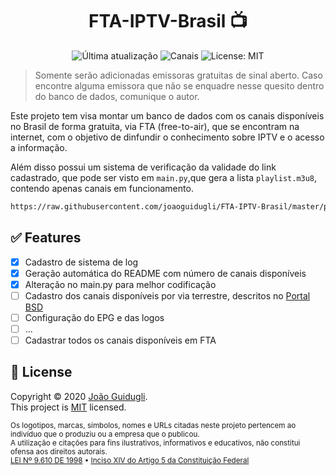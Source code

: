 <h1 align="center">FTA-IPTV-Brasil 📺</h1>
<p align="center">
<img alt="Última atualização" src="https://img.shields.io/badge/%C3%9Altima_atualiza%C3%A7%C3%A3o-25/12/2020-blue.svg" target="_blank" />
<img alt="Canais" src="https://img.shields.io/badge/Canais-66-success" target="_blank" />
<img alt="License: MIT" src="https://img.shields.io/badge/license-MIT-yellow.svg" target="_blank" />
</p>

> Somente serão adicionadas emissoras gratuitas de sinal aberto. Caso encontre alguma emissora que não se enquadre nesse quesito dentro do banco de dados, comunique o autor.

Este projeto tem visa montar um banco de dados com os canais disponíveis no Brasil de forma gratuita, via FTA (free-to-air), que se encontram na internet, com o objetivo de dinfundir o conhecimento sobre IPTV e o acesso a informação.

Além disso possui um sistema de verificação da validade do link cadastrado, que pode ser visto em `main.py`,que gera a lista `playlist.m3u8`, contendo apenas canais em funcionamento.

```sh
https://raw.githubusercontent.com/joaoguidugli/FTA-IPTV-Brasil/master/playlist.m3u8
```

## ✅ Features

- [x] Cadastro de sistema de log
- [x] Geração automática do README com número de canais disponíveis
- [x] Alteração no main.py para melhor codificação
- [ ] Cadastro dos canais disponíveis por via terrestre, descritos no [Portal BSD](https://www.portalbsd.com.br/)
- [ ] Configuração do EPG e das logos
- [ ] ...
- [ ] Cadastrar todos os canais disponíveis em FTA

## 📝 License

Copyright © 2020 [João Guidugli](https://github.com/joaoguidugli).<br/>
This project is [MIT](https://github.com/joaoguidugli/FTA-IPTV-Brasil/blob/master/LICENSE) licensed.<br/>

<sub>Os logotipos, marcas, símbolos, nomes e URLs citadas neste projeto pertencem ao indivíduo que o produziu ou a empresa que o publicou.</sub><br/>
<sub>A utilização e citações para fins ilustrativos, informativos e educativos, não constitui ofensa aos direitos autorais.</sub><br/>
<sub>[LEI Nº 9.610 DE 1998](http://www.planalto.gov.br/ccivil_03/Leis/L9610.htm) • [Inciso XIV do Artigo 5 da Constituição Federal](https://presrepublica.jusbrasil.com.br/legislacao/91972/constituicao-da-republica-federativa-do-brasil-1988#art-5--inc-XIV)</sub>

